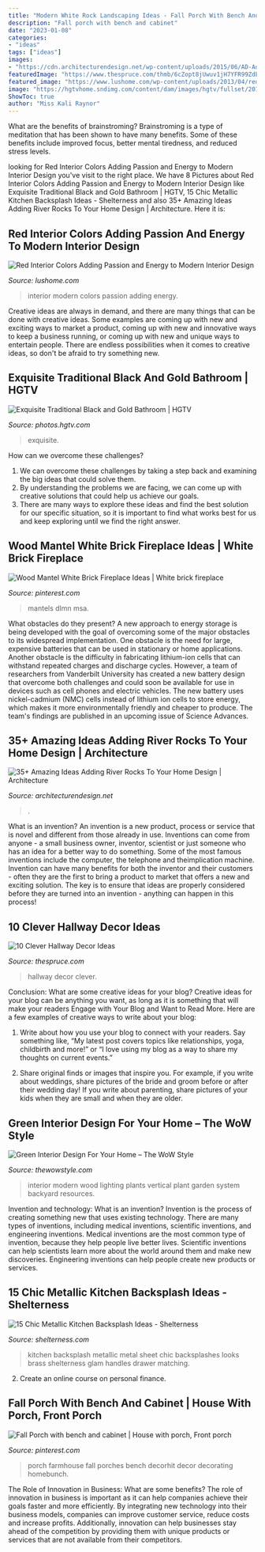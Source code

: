 ```yaml
---
title: "Modern White Rock Landscaping Ideas - Fall Porch With Bench And Cabinet"
description: "Fall porch with bench and cabinet"
date: "2023-01-08"
categories:
- "ideas"
tags: ["ideas"]
images:
- "https://cdn.architecturendesign.net/wp-content/uploads/2015/06/AD-Add-River-Rocks-To-Home-11.jpg"
featuredImage: "https://www.thespruce.com/thmb/6cZopt8jUwuv1jH7YFR99ZdE_EY=/900x1324/filters:fill(auto,1)/6_-_MyDomaine-5b4e4ecdc9e77c0037136067.jpg"
featured_image: "https://www.lushome.com/wp-content/uploads/2013/04/red-interior-colors-room-design-ideas-13.jpg"
image: "https://hgtvhome.sndimg.com/content/dam/images/hgtv/fullset/2015/4/30/0/PHX-Architecture_Paradise-Valley-Residence_17.jpg.rend.hgtvcom.966.1352.suffix/1430428661598.jpeg"
ShowToc: true
author: "Miss Kali Raynor"
---
```



What are the benefits of brainstroming?
Brainstroming is a type of meditation that has been shown to have many benefits. Some of these benefits include improved focus, better mental tiredness, and reduced stress levels.

	

		
looking for Red Interior Colors Adding Passion and Energy to Modern Interior Design you've visit to the right place. We have 8 Pictures about Red Interior Colors Adding Passion and Energy to Modern Interior Design like Exquisite Traditional Black and Gold Bathroom | HGTV, 15 Chic Metallic Kitchen Backsplash Ideas - Shelterness and also 35+ Amazing Ideas Adding River Rocks To Your Home Design | Architecture. Here it is:
		
    
## Red Interior Colors Adding Passion And Energy To Modern Interior Design

<img loading=lazy src="https://www.lushome.com/wp-content/uploads/2013/04/red-interior-colors-room-design-ideas-13.jpg" onerror="this.onerror=null;this.src='https://tse1.mm.bing.net/th?id=OIP.B-_xUTWwT8ReDPSIK5A9HgHaDz&amp;pid=15.1';" alt="Red Interior Colors Adding Passion and Energy to Modern Interior Design">

_Source: lushome.com_

>interior modern colors passion adding energy. 

	

Creative ideas are always in demand, and there are many things that can be done with creative ideas. Some examples are coming up with new and exciting ways to market a product, coming up with new and innovative ways to keep a business running, or coming up with new and unique ways to entertain people. There are endless possibilities when it comes to creative ideas, so don't be afraid to try something new.

    
## Exquisite Traditional Black And Gold Bathroom | HGTV

<img loading=lazy src="https://hgtvhome.sndimg.com/content/dam/images/hgtv/fullset/2015/4/30/0/PHX-Architecture_Paradise-Valley-Residence_17.jpg.rend.hgtvcom.966.1352.suffix/1430428661598.jpeg" onerror="this.onerror=null;this.src='https://tse2.mm.bing.net/th?id=OIP.uCfecoT5XFgM_aRAJS3qngHaKX&amp;pid=15.1';" alt="Exquisite Traditional Black and Gold Bathroom | HGTV">

_Source: photos.hgtv.com_

>exquisite. 

	

How can we overcome these challenges?
1. We can overcome these challenges by taking a step back and examining the big ideas that could solve them.
2. By understanding the problems we are facing, we can come up with creative solutions that could help us achieve our goals.
3. There are many ways to explore these ideas and find the best solution for our specific situation, so it is important to find what works best for us and keep exploring until we find the right answer.

    
## Wood Mantel White Brick Fireplace Ideas | White Brick Fireplace

<img loading=lazy src="https://i.pinimg.com/736x/60/40/4a/60404aa1bb1b2b2174917992cb4e3731.jpg" onerror="this.onerror=null;this.src='https://tse3.mm.bing.net/th?id=OIP.hp0FUrNxFoNJw6Pf6lIrvAHaJ3&amp;pid=15.1';" alt="Wood Mantel White Brick Fireplace Ideas | White brick fireplace">

_Source: pinterest.com_

>mantels dlmn msa. 

	

What obstacles do they present?
A new approach to energy storage is being developed with the goal of overcoming some of the major obstacles to its widespread implementation. One obstacle is the need for large, expensive batteries that can be used in stationary or home applications. Another obstacle is the difficulty in fabricating lithium-ion cells that can withstand repeated charges and discharge cycles. However, a team of researchers from Vanderbilt University has created a new battery design that overcome both challenges and could soon be available for use in devices such as cell phones and electric vehicles. The new battery uses nickel-cadmium (NMC) cells instead of lithium ion cells to store energy, which makes it more environmentally friendly and cheaper to produce. The team's findings are published in an upcoming issue of Science Advances.

    
## 35+ Amazing Ideas Adding River Rocks To Your Home Design | Architecture

<img loading=lazy src="https://cdn.architecturendesign.net/wp-content/uploads/2015/06/AD-Add-River-Rocks-To-Home-11.jpg" onerror="this.onerror=null;this.src='https://tse2.mm.bing.net/th?id=OIP.zNUFlzA7H2TjP0mNPsOXOAHaLG&amp;pid=15.1';" alt="35+ Amazing Ideas Adding River Rocks To Your Home Design | Architecture">

_Source: architecturendesign.net_

>. 

	

What is an invention?
An invention is a new product, process or service that is novel and different from those already in use. Inventions can come from anyone - a small business owner, inventor, scientist or just someone who has an idea for a better way to do something. Some of the most famous inventions include the computer, the telephone and theimplication machine. 
Invention can have many benefits for both the inventor and their customers - often they are the first to bring a product to market that offers a new and exciting solution. The key is to ensure that ideas are properly considered before they are turned into an invention - anything can happen in this process!

    
## 10 Clever Hallway Decor Ideas

<img loading=lazy src="https://www.thespruce.com/thmb/6cZopt8jUwuv1jH7YFR99ZdE_EY=/900x1324/filters:fill(auto,1)/6_-_MyDomaine-5b4e4ecdc9e77c0037136067.jpg" onerror="this.onerror=null;this.src='https://tse2.mm.bing.net/th?id=OIP.tHOp9g3foIgB1Y-k1dGoGwHaK5&amp;pid=15.1';" alt="10 Clever Hallway Decor Ideas">

_Source: thespruce.com_

>hallway decor clever. 

	

Conclusion: What are some creative ideas for your blog?
Creative ideas for your blog can be anything you want, as long as it is something that will make your readers Engage with Your Blog and Want to Read More. Here are a few examples of creative ways to write about your blog:
1. Write about how you use your blog to connect with your readers. Say something like, “My latest post covers topics like relationships, yoga, childbirth and more!” or “I love using my blog as a way to share my thoughts on current events.”

2. Share original finds or images that inspire you. For example, if you write about weddings, share pictures of the bride and groom before or after their wedding day! If you write about parenting, share pictures of your kids when they are small and when they are older.


    
## Green Interior Design For Your Home – The WoW Style

<img loading=lazy src="http://thewowstyle.com/wp-content/uploads/2015/01/modern-home-interior-design-with-green-wall-ideas-and-lighting-system-in-venner-wood-floor-plans.jpg" onerror="this.onerror=null;this.src='https://tse4.mm.bing.net/th?id=OIP.B6705AM6c9YHMRwiKqlLMwHaJ4&amp;pid=15.1';" alt="Green Interior Design For Your Home – The WoW Style">

_Source: thewowstyle.com_

>interior modern wood lighting plants vertical plant garden system backyard resources. 

	

Invention and technology: What is an invention?
Invention is the process of creating something new that uses existing technology. There are many types of inventions, including medical inventions, scientific inventions, and engineering inventions. Medical inventions are the most common type of invention, because they help people live better lives. Scientific inventions can help scientists learn more about the world around them and make new discoveries. Engineering inventions can help people create new products or services.

    
## 15 Chic Metallic Kitchen Backsplash Ideas - Shelterness

<img loading=lazy src="https://i.shelterness.com/2017/08/13-burshed-metal-kitchen-backsplash-looks-textural-and-adds-interest-to-the-kitchen.jpg" onerror="this.onerror=null;this.src='https://tse4.mm.bing.net/th?id=OIP.aaISxvManMkq_PTMs7e3mAHaJ3&amp;pid=15.1';" alt="15 Chic Metallic Kitchen Backsplash Ideas - Shelterness">

_Source: shelterness.com_

>kitchen backsplash metallic metal sheet chic backsplashes looks brass shelterness glam handles drawer matching. 

	

2. Create an online course on personal finance.

    
## Fall Porch With Bench And Cabinet | House With Porch, Front Porch

<img loading=lazy src="https://i.pinimg.com/736x/37/51/23/3751236c76581f95273d227c6cf865da.jpg" onerror="this.onerror=null;this.src='https://tse3.mm.bing.net/th?id=OIP.tx1YZ34nQCphcflgpIGQdAHaNK&amp;pid=15.1';" alt="Fall Porch with bench and cabinet | House with porch, Front porch">

_Source: pinterest.com_

>porch farmhouse fall porches bench decorhit decor decorating homebunch. 

	

The Role of Innovation in Business: What are some benefits?
The role of innovation in business is important as it can help companies achieve their goals faster and more efficiently. By integrating new technology into their business models, companies can improve customer service, reduce costs and increase profits. Additionally, innovation can help businesses stay ahead of the competition by providing them with unique products or services that are not available from their competitors.

